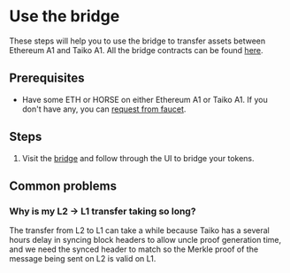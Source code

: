 # Use the bridge

These steps will help you to use the bridge to transfer assets between Ethereum A1 and Taiko A1. All the bridge contracts can be found [here](/docs/reference/testnet/contract-addresses).

## Prerequisites

- Have some ETH or HORSE on either Ethereum A1 or Taiko A1. If you don't have any, you can [request from faucet](/docs/testnet-guide/request-from-faucet).

## Steps

1. Visit the [bridge](https://bridge.a1.taiko.xyz/) and follow through the UI to bridge your tokens.

## Common problems

### Why is my L2 -> L1 transfer taking so long?

The transfer from L2 to L1 can take a while because Taiko has a several hours delay in syncing block headers to allow uncle proof generation time, and we need the synced header to match so the Merkle proof of the message being sent on L2 is valid on L1.
